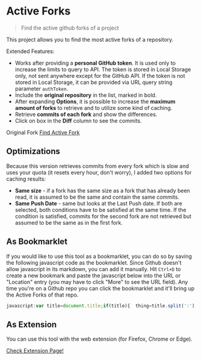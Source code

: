# Active Forks

> Find the active github forks of a project

This project allows you to find the most active forks of a repository.

Extended Features:
* Works after providing a **personal GitHub token**. It is used only to increase the limits to query to API. The token is stored in Local Storage only, not sent anywhere except for the GitHub API. If the token is not stored in Local Storage, it can be provided via URL query string parameter `authToken`.
* Include the **original repository** in the list, marked in bold.
* After expanding **Options**, it is possible to increase the **maximum amount of forks** to retrieve and to utilize some kind of caching.
* Retrieve **commits of each fork** and show the differences.
* Click on box in the **Diff** column to see the commits.

Original Fork
[Find Active Fork](https://ridvanaltun.github.io/active-forks)


## Optimizations

Because this version retrieves commits from every fork which is slow and uses your quota (it resets every hour, don't worry), I added two options for caching results:
* **Same size** - if a fork has the same size as a fork that has already been read, it is assumed to be the same and contain the same commits.
* **Same Push Date** - same but looks at the Last Push date.
If both are selected, both conditions have to be satisfied at the same time.
If the condition is satisfied, commits for the second fork are not retrieved but assumed to be the same as in the first fork.

## As Bookmarklet

If you would like to use this tool as a bookmarklet,
you can do so by saving the following javascript code as the bookmarklet.
Since Github doesn't allow javascript in its markdown, you can add it manually.
Hit `Ctrl+D` to create a new bookmark and paste the javascript below into the URL
or "Location" entry (you may have to click "More" to see the URL field).
Any time you're on a Github repo you can click the bookmarklet
and it'll bring up the Active Forks of that repo.

```javascript
javascript:var title=document.title;if(title){  thing=title.split(':');var newPage = 'https://ridvanaltun.github.io/active-forks#'+thing[0];open(newPage ,'targetname')}
```

## As Extension

You can use this tool with the web extension (for Firefox, Chrome or Edge).

[Check Extension Page!](https://github.com/ridvanaltun/active-forks-extension)
